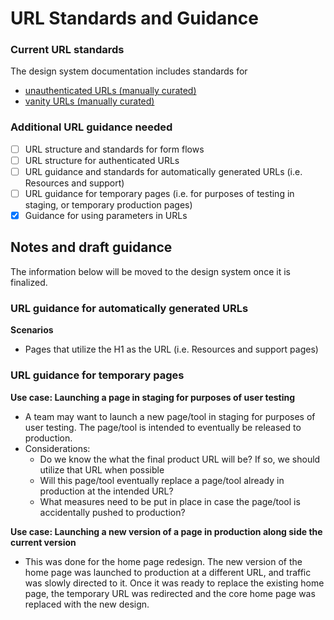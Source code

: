 # URL Standards and Guidance

### Current URL standards

The design system documentation includes standards for 
- [unauthenticated URLs (manually curated)](https://design.va.gov/content-style-guide/url-standards)
- [vanity URLs (manually curated)](https://design.va.gov/content-style-guide/url-standards#vanity-urls)

### Additional URL guidance needed
- [ ] URL structure and standards for form flows
- [ ] URL structure for authenticated URLs
- [ ] URL guidance and standards for automatically generated URLs (i.e. Resources and support)
- [ ] URL guidance for temporary pages (i.e. for purposes of testing in staging, or temporary production pages)
- [x] Guidance for using parameters in URLs

## Notes and draft guidance

The information below will be moved to the design system once it is finalized. 


### URL guidance for automatically generated URLs

**Scenarios**
- Pages that utilize the H1 as the URL (i.e. Resources and support pages)


### URL guidance for temporary pages

**Use case: Launching a page in staging for purposes of user testing**
  - A team may want to launch a new page/tool in staging for purposes of user testing.  The page/tool is intended to eventually be released to production.
  - Considerations:
    - Do we know the what the final product URL will be?  If so, we should utilize that URL when possible
    - Will this page/tool eventually replace a page/tool already in production at the intended URL?
    - What measures need to be put in place in case the page/tool is accidentally pushed to production?


**Use case: Launching a new version of a page in production along side the current version**
  - This was done for the home page redesign.  The new version of the home page was launched to production at a different URL, and traffic was slowly directed to it.  Once it was ready to replace the existing home page, the temporary URL was redirected and the core home page was replaced with the new design.
